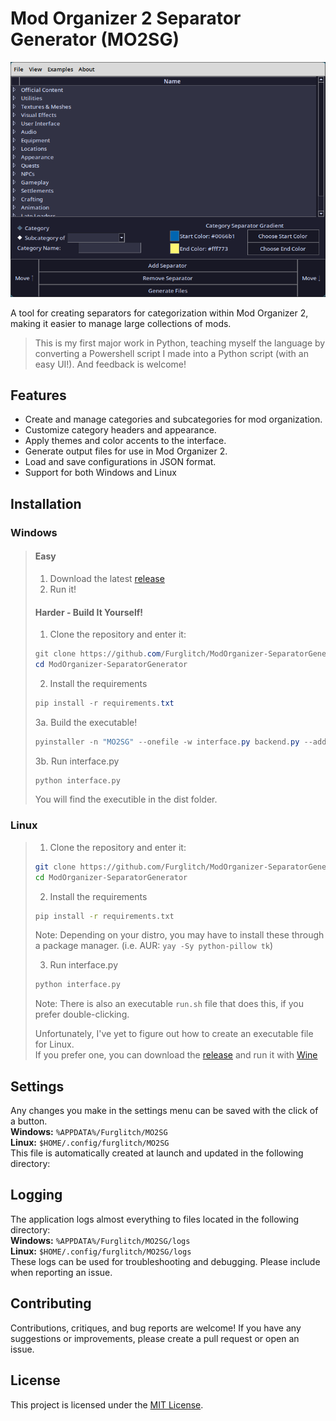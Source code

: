 # Mod Organizer 2 Separator Generator (MO2SG)
<p align="center"><img src="preview.png"></img></p>

A tool for creating separators for categorization within Mod Organizer 2, making it easier to manage large collections of mods.

> This is my first major work in Python, teaching myself the language by converting a Powershell script I made into a Python script (with an easy UI!). And feedback is welcome!

## Features
- Create and manage categories and subcategories for mod organization.
- Customize category headers and appearance.
- Apply themes and color accents to the interface.
- Generate output files for use in Mod Organizer 2.
- Load and save configurations in JSON format.
- Support for both Windows and Linux

## Installation
### Windows

>#### Easy
> 1. Download the latest [release](https://github.com/Furglitch/ModOrganizer-SeparatorGenerator/releases) 
> 2. Run it!
>
>#### Harder - Build It Yourself!
> 1. Clone the repository and enter it:
> ```powershell
> git clone https://github.com/Furglitch/ModOrganizer-SeparatorGenerator.git
> cd ModOrganizer-SeparatorGenerator
> ```
> 2. Install the requirements
> ```powershell
> pip install -r requirements.txt
> ```
> 3a. Build the executable!
> ```powershell
> pyinstaller -n "MO2SG" --onefile -w interface.py backend.py --add-data "resources;resources" -i "resources/icon.ico"
> ```
> 3b. Run interface.py
> ```bash
> python interface.py
> ```
> You will find the executible in the dist folder.

### Linux

>
> 1. Clone the repository and enter it:
> ```bash
> git clone https://github.com/Furglitch/ModOrganizer-SeparatorGenerator.git
> cd ModOrganizer-SeparatorGenerator
> ```
> 2. Install the requirements
> ```bash
> pip install -r requirements.txt
> ```
> Note: Depending on your distro, you may have to install these through a package manager. (i.e. AUR: `yay -Sy python-pillow tk`)
> 
> 3. Run interface.py
> ```bash
> python interface.py
> ```
> Note: There is also an executable `run.sh` file that does this, if you prefer double-clicking.
>
> Unfortunately, I've yet to figure out how to create an executable file for Linux.<br>
> If you prefer one, you can download the [release](https://github.com/Furglitch/ModOrganizer-SeparatorGenerator/releases) and run it with [Wine](https://www.winehq.org/)

## Settings
Any changes you make in the settings menu can be saved with the click of a button.</br>
**Windows:** `%APPDATA%/Furglitch/MO2SG`</br>
**Linux:** `$HOME/.config/furglitch/MO2SG`</br>
This file is automatically created at launch and updated in the following directory:</br>

## Logging
The application logs almost everything to files located in the following directory:</br>
**Windows:** `%APPDATA%/Furglitch/MO2SG/logs`</br>
**Linux:** `$HOME/.config/furglitch/MO2SG/logs`</br>
These logs can be used for troubleshooting and debugging. Please include when reporting an issue.</br>

## Contributing
Contributions, critiques, and bug reports are welcome! If you have any suggestions or improvements, please create a pull request or open an issue.

## License
This project is licensed under the [MIT License](https://opensource.org/licenses/MIT).
